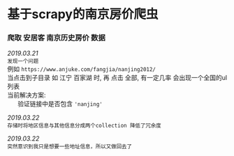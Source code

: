 # 基于scrapy的南京房价爬虫

### 爬取 安居客 南京历史房价 数据

_2019.03.21_ <br>
`发现一个问题`<br>
例如 `https://www.anjuke.com/fangjia/nanjing2012/`<br>
当点击到子目录 如 江宁 百家湖 时, 再 点击 全部, 有一定几率 会出现一个全国的ul列表<br>
当前解决方案:<br>
&nbsp;&nbsp;&nbsp;&nbsp;&nbsp;&nbsp;验证链接中是否包含 `'nanjing'`

_2019.03.22_ <br>
`存储时将地区信息与其他信息分成两个collection 降低了冗余度`

_2019.03.22_ <br>
`突然意识到我只是想要一些地址信息，所以又做回去了`
